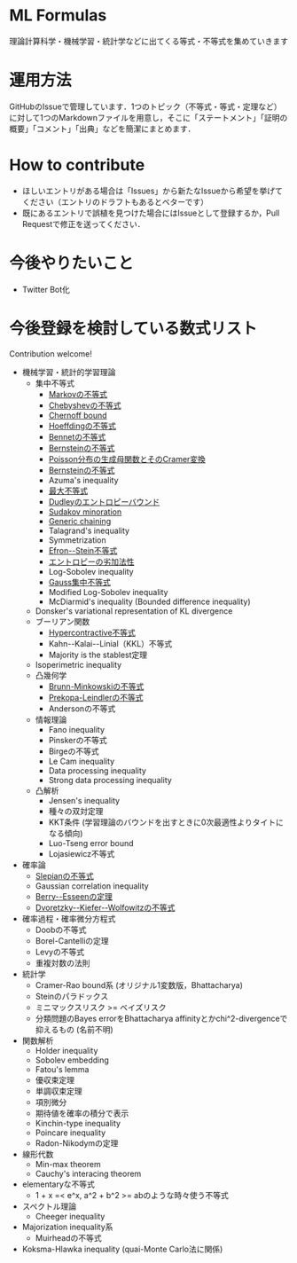# ML Formulas
理論計算科学・機械学習・統計学などに出てくる等式・不等式を集めていきます

# 運用方法

GitHubのIssueで管理しています．1つのトピック（不等式・等式・定理など）に対して1つのMarkdownファイルを用意し，そこに「ステートメント」「証明の概要」「コメント」「出典」などを簡潔にまとめます．

# How to contribute

* ほしいエントリがある場合は「Issues」から新たなIssueから希望を挙げてください（エントリのドラフトもあるとベターです）
* 既にあるエントリで誤植を見つけた場合にはIssueとして登録するか，Pull Requestで修正を送ってください．


# 今後やりたいこと

* Twitter Bot化

# 今後登録を検討している数式リスト

Contribution welcome!

* 機械学習・統計的学習理論
  * 集中不等式
    * [Markovの不等式](docs/source/markov_inequality.md)
    * [Chebyshevの不等式](docs/source/chebyshev_inequality.md)
    * [Chernoff bound](docs/source/chernoff_bound.md)
    * [Hoeffdingの不等式](docs/source/hoeffding_inequality.md)
    * [Bennetの不等式](docs/source/bennett_inequality.md)
    * [Bernsteinの不等式](docs/source/bernstein_inequality.md)
    * [Poisson分布の生成母関数とそのCramer変換](docs/source/poisson_moment_generating_function.md)
    * [Bernsteinの不等式](docs/source/bernstein_inequality.md)
    * Azuma's inequality
    * [最大不等式](docs/source/maximal_inequality.md)
    * [Dudleyのエントロピーバウンド](docs/source/dudley_entropy_bound.md)
    * [Sudakov minoration](docs/source/sudakov_minoration.md)
    * [Generic chaining](docs/source/generic_chaining.md)
    * Talagrand's inequality
    * Symmetrization
    * [Efron--Stein不等式](docs/source/efron_stein.md)
    * [エントロピーの劣加法性](docs/source/subadditivity_of_entropy.md)
    * Log-Sobolev inequality
    * [Gauss集中不等式](docs/source/gaussian_concentration_inequality.md)
    * Modified Log-Sobolev inequality
    * McDiarmid's inequality (Bounded difference inequality)
  * Donsker's variational representation of KL divergence
  * ブーリアン関数
    * [Hypercontractive不等式](docs/source/hypercontractive_inequality.md)
    * Kahn--Kalai--Linial（KKL）不等式
    * Majority is the stablest定理
  * Isoperimetric inequality
  * 凸幾何学
    * [Brunn-Minkowskiの不等式](docs/source/brunn_minkowski_inequality.md)
    * [Prekopa-Leindlerの不等式](docs/source/prekopa_leindler_inequality.md)
    * Andersonの不等式
  * 情報理論
    * Fano inequality
    * Pinskerの不等式
    * Birgeの不等式
    * Le Cam inequality
    * Data processing inequality
    * Strong data processing inequality
  * 凸解析
    * Jensen's inequality
    * 種々の双対定理
    * KKT条件 (学習理論のバウンドを出すときに0次最適性よりタイトになる傾向)
    * Luo-Tseng error bound
    * Lojasiewicz不等式
* 確率論
  * [Slepianの不等式](docs/source/slepian_inequality.md)
  * Gaussian correlation inequality
  * [Berry--Esseenの定理](docs/source/berry_esseen_univariate.md)
  * [Dvoretzky--Kiefer--Wolfowitzの不等式](docs/source/dvoretzky_kiefer_wolfowitz_inequality.md)
* 確率過程・確率微分方程式
  * Doobの不等式
  * Borel-Cantelliの定理
  * Levyの不等式
  * 重複対数の法則
* 統計学
  * Cramer-Rao bound系 (オリジナル1変数版，Bhattacharya)
  * Steinのパラドックス
  * ミニマックスリスク >= ベイズリスク
  * 分類問題のBayes errorをBhattacharya affinityとかchi^2-divergenceで抑えるもの (名前不明)
* 関数解析
  * Holder inequality
  * Sobolev embedding
  * Fatou's lemma
  * 優収束定理
  * 単調収束定理
  * 項別微分
  * 期待値を確率の積分で表示
  * Kinchin-type inequality
  * Poincare inequality
  * Radon-Nikodymの定理
* 線形代数
  * Min-max theorem
  * Cauchy's interacing theorem
* elementaryな不等式
  * 1 + x =< e^x, a^2 + b^2 >= abのような時々使う不等式
* スペクトル理論
  * Cheeger inequality
* Majorization inequality系
  * Muirheadの不等式
* Koksma-Hlawka inequality (quai-Monte Carlo法に関係)
